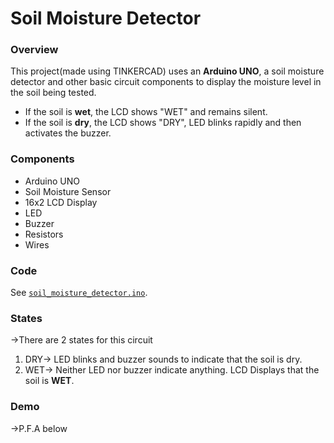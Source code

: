 # Soil Moisture Detector

### Overview
This project(made using TINKERCAD) uses an **Arduino UNO**, a soil moisture detector and other basic circuit components to display 
the moisture level in the soil being tested.

- If the soil is **wet**, the LCD shows "WET" and remains silent.
- If the soil is **dry**, the LCD shows "DRY", LED blinks rapidly and then activates the  buzzer.

### Components
- Arduino UNO
- Soil Moisture Sensor
- 16x2 LCD Display
- LED
- Buzzer
- Resistors
- Wires

### Code
See [`soil_moisture_detector.ino`](soil_moisture_detector.ino).
 
### States
->There are 2 states for this circuit
1. DRY-> LED blinks and buzzer sounds to indicate that the soil is dry.
2. WET-> Neither LED nor buzzer indicate anything. LCD Displays that the soil is **WET**.

### Demo
->P.F.A below
